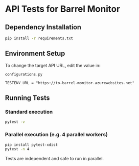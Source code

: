 # API Tests for Barrel Monitor

## Dependency Installation

```bash
pip install -r requirements.txt
```

## Environment Setup

To change the target API URL, edit the value in:

```
configurations.py

TESTENV_URL = "https://to-barrel-monitor.azurewebsites.net"
```

## Running Tests

### Standard execution

```bash
pytest -v
```

### Parallel execution (e.g. 4 parallel workers)

```bash
pip install pytest-xdist
pytest -n 4
```

Tests are independent and safe to run in parallel.
